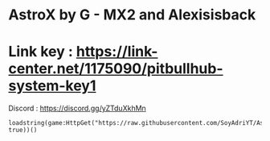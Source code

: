 # AstroX by G - MX2 and Alexisisback
# Link key : https://link-center.net/1175090/pitbullhub-system-key1

Discord : https://discord.gg/yZTduXkhMn

```
loadstring(game:HttpGet("https://raw.githubusercontent.com/SoyAdriYT/AstroX/main/Loader.lua", true))()
```
